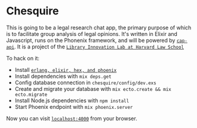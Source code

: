 # Chesquire

This is going to be a legal research chat app, the primary purpose of which is to facilitate group analysis of legal opinions. It's written in Elixir and Javascript, runs on the Phonenix framework, and will be powered by [`cap-api`](http://capapi.org). It is a project of the [`Library Innovation Lab at Harvard Law School`](http://lil.law.harvard.edu/)

To hack on it: 

  * Install [`erlang, elixir, hex, and phoenix`](http://www.phoenixframework.org/docs/installation)
  * Install dependencies with `mix deps.get`
  * Config database connection in `chesquire/config/dev.exs`
  * Create and migrate your database with `mix ecto.create && mix ecto.migrate`
  * Install Node.js dependencies with `npm install`
  * Start Phoenix endpoint with `mix phoenix.server`

Now you can visit [`localhost:4000`](http://localhost:4000) from your browser.
